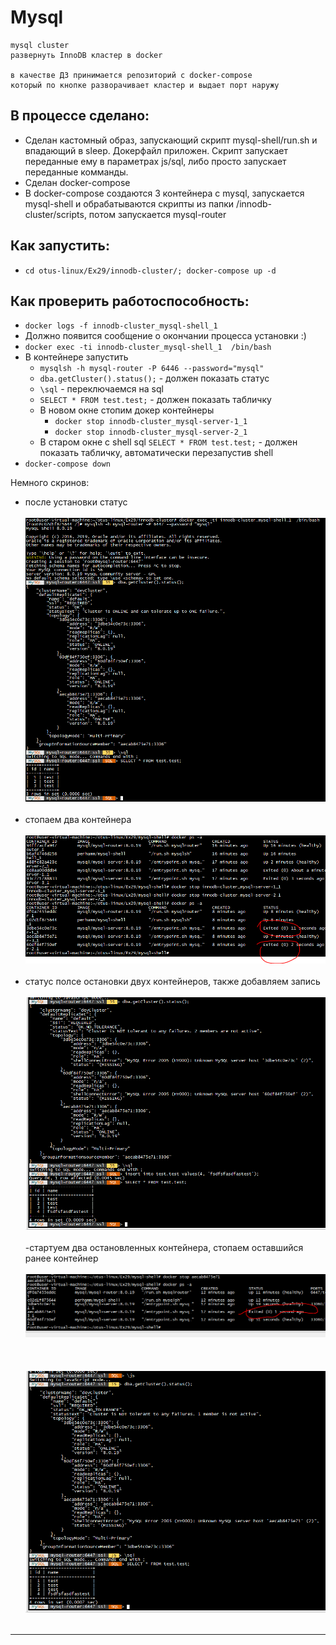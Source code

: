 # Mysql 

```
mysql cluster
развернуть InnoDB кластер в docker

в качестве ДЗ принимается репозиторий с docker-compose
который по кнопке разворачивает кластер и выдает порт наружу
```

## В процессе сделано:
- Сделан кастомный образ, запускающий скрипт mysql-shell/run.sh и впадающий в sleep. Докерфайл приложен. Скрипт запускает переданные ему в параметрах js/sql, либо просто запускает переданные комманды.
- Сделан docker-compose
- В docker-compose создаются 3 контейнера с mysql, запускается mysql-shell и обрабатываются скрипты из папки /innodb-cluster/scripts, потом запускается mysql-router




## Как запустить:
 - ``` cd otus-linux/Ex29/innodb-cluster/; docker-compose up -d   ```

## Как проверить работоспособность:
 - ``` docker logs -f innodb-cluster_mysql-shell_1 ```
 - Должно появится сообщение о окончании процесса установки :)
 - ```docker exec -ti innodb-cluster_mysql-shell_1  /bin/bash```
 - В контейнере запустить
   -  ``` mysqlsh -h mysql-router -P 6446 --password="mysql" ```
   -  ```dba.getCluster().status();``` - должен показать статус
   -  ``` \sql ``` - переключаемся на sql
   -  ```SELECT * FROM test.test;``` - должен показать табличку
   -  В новом окне стопим докер контейнеры
      -  ```docker stop innodb-cluster_mysql-server-1_1```
      -  ```docker stop innodb-cluster_mysql-server-2_1```
   - В старом окне с shell sql ```SELECT * FROM test.test;``` - должен показать табличку, автоматически перезапустив shell
 - ```docker-compose down```

Немного скринов:
 - после установки статус
<br/><br/>
 ![Image 1](https://raw.githubusercontent.com/perhamm/otus-linux/master/Ex29/screenshots/1.PNG) <br/><br/>
  - стопаем два контейнера
<br/><br/>
 ![Image 2](https://raw.githubusercontent.com/perhamm/otus-linux/master/Ex29/screenshots/2.PNG) <br/><br/>
  - статус полсе остановки двух контейнеров, также добавляем запись
<br/><br/>
 ![Image 3](https://raw.githubusercontent.com/perhamm/otus-linux/master/Ex29/screenshots/4.PNG) <br/><br/>
  -стартуем два остановленных контейнера, стопаем оставшийся ранее контейнер
<br/><br/>
 ![Image 4](https://raw.githubusercontent.com/perhamm/otus-linux/master/Ex29/screenshots/6.PNG) <br/><br/>
 <br/><br/>
 ![Image 5](https://raw.githubusercontent.com/perhamm/otus-linux/master/Ex29/screenshots/5.PNG) <br/><br/>
---
